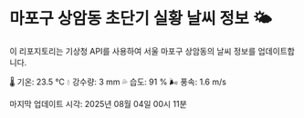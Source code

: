 
# 마포구 상암동 초단기 실황 날씨 정보 🌤️

이 리포지토리는 기상청 API를 사용하여 서울 마포구 상암동의 날씨 정보를 업데이트합니다. 

🌡️ 기온: 23.5 ℃
💧 강수량: 3 mm
💦 습도: 91 %
🌬️ 풍속: 1.6 m/s

마지막 업데이트 시각: 2025년 08월 04일 00시 11분    
